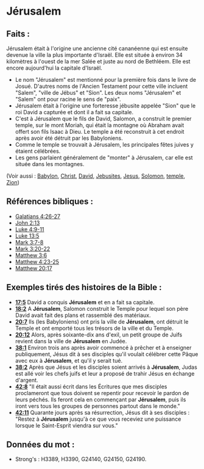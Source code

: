 # Jérusalem

## Faits :

Jérusalem était à l'origine une ancienne cité cananéenne qui est ensuite devenue la ville la plus importante d'Israël. Elle est située à environ 34 kilomètres à l'ouest de la mer Salée et juste au nord de Bethléem. Elle est encore aujourd'hui la capitale d'Israël.

* Le nom "Jérusalem" est mentionné pour la première fois dans le livre de Josué. D'autres noms de l'Ancien Testament pour cette ville incluent "Salem", "ville de Jébus" et "Sion". Les deux noms "Jérusalem" et "Salem" ont pour racine le sens de "paix".
* Jérusalem était à l'origine une forteresse jébusite appelée "Sion" que le roi David a capturée et dont il a fait sa capitale.
* C'est à Jérusalem que le fils de David, Salomon, a construit le premier temple, sur le mont Moriah, qui était la montagne où Abraham avait offert son fils Isaac à Dieu. Le temple a été reconstruit à cet endroit après avoir été détruit par les Babyloniens.
* Comme le temple se trouvait à Jérusalem, les principales fêtes juives y étaient célébrées.
* Les gens parlaient généralement de "monter" à Jérusalem, car elle est située dans les montagnes.

(Voir aussi : [Babylon](../names/babylon.md), [Christ](../kt/christ.md), [David](../names/david.md), [Jebusites](../names/jebusites.md), [Jesus](../kt/jesus.md), [Solomon](../names/solomon.md), [temple](../kt/temple.md), [Zion](../kt/zion.md))

## Références bibliques :

* [Galatians 4:26-27](rc://en/tn/help/gal/04/26)
* [John 2:13](rc://en/tn/help/jhn/02/13)
* [Luke 4:9-11](rc://en/tn/help/luk/04/09)
* [Luke 13:5](rc://en/tn/help/luk/13/05)
* [Mark 3:7-8](rc://en/tn/help/mrk/03/07)
* [Mark 3:20-22](rc://en/tn/help/mrk/03/20)
* [Matthew 3:6](rc://en/tn/help/mat/03/06)
* [Matthew 4:23-25](rc://en/tn/help/mat/04/23)
* [Matthew 20:17](rc://en/tn/help/mat/20/17)

## Exemples tirés des histoires de la Bible :

* __[17:5](rc://en/tn/help/obs/17/05)__ David a conquis __Jérusalem__ et en a fait sa capitale.
* __[18:2](rc://en/tn/help/obs/18/02)__ A __Jérusalem__, Salomon construit le Temple pour lequel son père David avait fait des plans et rassemblé des matériaux.
* __[20:7](rc://en/tn/help/obs/20/07)__ Ils (les Babyloniens) ont pris la ville de __Jérusalem__, ont détruit le Temple et ont emporté tous les trésors de la ville et du Temple.
* __[20:12](rc://en/tn/help/obs/20/12)__ Alors, après soixante-dix ans d'exil, un petit groupe de Juifs revient dans la ville de __Jérusalem__ en Judée.
* __[38:1](rc://en/tn/help/obs/38/01)__ Environ trois ans après avoir commencé à prêcher et à enseigner publiquement, Jésus dit à ses disciples qu'il voulait célébrer cette Pâque avec eux à __Jérusalem__, et qu'il y serait tué.
* __[38:2](rc://en/tn/help/obs/38/02)__ Après que Jésus et les disciples soient arrivés à __Jérusalem__, Judas est allé voir les chefs juifs et leur a proposé de trahir Jésus en échange d'argent.
* __[42:8](rc://en/tn/help/obs/42/08)__ "Il était aussi écrit dans les Écritures que mes disciples proclameront que tous doivent se repentir pour recevoir le pardon de leurs péchés. Ils feront cela en commençant par __Jérusalem__, puis ils iront vers tous les groupes de personnes partout dans le monde."
* __[42:11](rc://en/tn/help/obs/42/11)__ Quarante jours après sa résurrection, Jésus dit à ses disciples : "Restez à __Jérusalem__ jusqu'à ce que vous receviez une puissance lorsque le Saint-Esprit viendra sur vous."

## Données du mot :

* Strong's : H3389, H3390, G24140, G24150, G24190.
